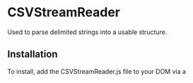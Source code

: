 # CSVStreamReader
Used to parse delimited strings into a usable structure.
## Installation
To install, add the CSVStreamReader.js file to your DOM via a <script> tag.
## Usage
var reader = new CSVStreamReader(',', '"'); // creates a new stream reader that is comma delimited and text quoted.
var numColumns = reader.getTotalColumns(input); // gets the number of columns from the first row.
var output = reader.readLines(input); // outputs an array from all of the delimited data
## Contributing
1. Fork it!
2. Create your feature branch: `git checkout -b my-new-feature`
3. Commit your changes: `git commit -am 'Add some feature'`
4. Push to the branch: `git push origin my-new-feature`
5. Submit a pull request :D
## Credits
This README template was pulled from https://gist.github.com/zenorocha/4526327
## License
MIT License. See LICENSE file.
